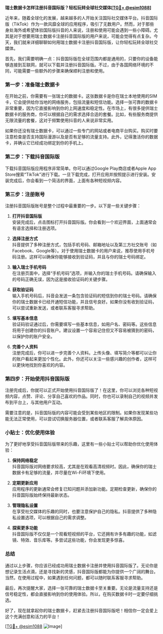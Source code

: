 **瑞士数据卡怎样注册抖音国际版？轻松玩转全球社交媒体[[TG💪+ @esim1088](https://t.me/s/esim1088)]**

近年来，随着全球化的发展，越来越多的人开始关注国际社交媒体平台。抖音国际版（TikTok）作为一款风靡全球的应用程序，吸引了无数用户。然而，对于那些身处海外或希望体验国际版抖音的人来说，注册和使用可能会遇到一些小障碍。尤其是对于想要用瑞士数据卡注册抖音国际版的用户来说，可能会觉得有点复杂。今天，我们就来详细聊聊如何用瑞士数据卡注册抖音国际版，让你轻松玩转全球社交媒体。

首先，我们需要明确一点：抖音国际版在全球范围内都是通用的，只要你的设备能够连接到互联网，就可以下载并注册抖音国际版。不过，由于各国网络环境的不同，可能需要一些额外的步骤来确保顺利注册和使用。

### 第一步：准备瑞士数据卡

在开始之前，你需要有一张瑞士的数据卡。这张数据卡是你在瑞士本地使用的SIM卡，它会提供给你当地的网络服务，包括流量和短信功能。选择一张可靠的数据卡非常重要，因为它直接影响到你的上网速度和稳定性。在市场上，有很多提供瑞士数据卡的服务商，你可以根据自己的需求选择合适的套餐。比如，有些服务商提供无限流量的套餐，这对于频繁使用抖音的人来说非常实用。

如果你还没有瑞士数据卡，可以通过一些专门的网站或者电商平台购买。购买时要注意检查是否支持国际漫游以及是否有足够的流量支持。此外，记得激活你的数据卡，并确认它已经成功绑定到你的手机上。

### 第二步：下载抖音国际版

下载抖音国际版应用程序非常简单。你可以通过Google Play商店或者Apple App Store搜索“TikTok”进行下载。一旦下载完成，打开应用并按照提示进行安装。安装完成后，你会看到一个简洁的界面，上面有各种短视频内容。

### 第三步：注册账号

注册抖音国际版账号是整个过程中最重要的一步。以下是一些关键步骤：

1. **打开抖音国际版**  
   安装完成后，点击图标打开抖音国际版。你会看到一个欢迎界面，上面通常会有语言选择和注册选项。

2. **选择注册方式**  
   抖音提供了多种注册方式，包括手机号码、邮箱地址以及第三方社交账号（如Facebook、Google等）。对于使用瑞士数据卡的用户来说，推荐使用手机号码注册。这样可以确保你能够接收到验证码，并且与你的瑞士号码绑定。

3. **输入瑞士手机号码**  
   在注册页面中，选择“手机号码”选项，并输入你的瑞士手机号码。请确保输入的号码正确无误，因为这是接收验证码的关键步骤。

4. **获取验证码**  
   输入手机号码后，抖音会发送一条包含验证码的短信到你的瑞士号码。请确保你的瑞士数据卡已经开通短信功能，并且信号良好。如果你没有收到验证码，可以尝试重新发送，或者联系客服寻求帮助。

5. **填写基本信息**  
   验证码验证通过后，你需要填写一些基本信息，如用户名、密码等。这些信息将用于创建你的抖音账户。建议设置一个容易记住但又不容易被猜到的密码，以保护你的账户安全。

6. **完善个人资料**  
   注册完成后，你可以进一步完善个人资料。上传头像、填写简介等都可以让你的账户看起来更加个性化。此外，你还可以关注一些感兴趣的创作者，这样可以更快地找到你喜欢的内容。

### 第四步：开始使用抖音国际版

注册完成后，你就可以正式开始使用抖音国际版了！在这里，你可以浏览各种短视频内容，点赞、评论、分享自己喜欢的作品。同时，你也可以录制自己的视频并发布到平台上，与其他用户互动。

需要注意的是，抖音国际版的内容可能会受到某些地区的限制。如果你发现某些功能无法正常使用，可以尝试切换服务器位置，或者联系客服了解具体原因。

### 小贴士：优化使用体验

为了更好地享受抖音国际版带来的乐趣，这里有一些小贴士可以帮助你优化使用体验：

1. **保持网络稳定**  
   抖音国际版对网络要求较高，尤其是在观看高清视频时。因此，确保你的瑞士数据卡有足够的流量，并尽量在Wi-Fi环境下使用。

2. **定期更新应用**  
   应用程序的更新通常会修复已知问题并添加新功能。定期检查更新，确保你的抖音国际版始终保持最新状态。

3. **管理隐私设置**  
   在享受社交媒体的乐趣的同时，也要注意保护自己的隐私。抖音提供了多种隐私设置选项，可以根据自己的需求调整。

4. **探索更多功能**  
   抖音国际版不仅仅是一个观看短视频的平台，它还拥有许多有趣的功能，如滤镜、特效、音乐库等。多尝试这些功能，你会发现更多惊喜。

### 总结

通过以上步骤，你应该已经成功用瑞士数据卡注册并使用抖音国际版了。无论你是想记录生活点滴，还是寻找新的灵感，抖音国际版都能为你提供一个广阔的舞台。当然，在使用过程中，如果遇到任何问题，都可以随时联系客服寻求帮助。

最后，再次提醒大家，选择一张可靠的瑞士数据卡至关重要。无论是流量支持还是信号稳定性，都会直接影响到你的使用体验。所以，在购买数据卡时一定要仔细挑选。

好了，现在就拿起你的瑞士数据卡，赶紧去注册抖音国际版吧！相信你一定会爱上这个充满创意和活力的平台！

[[TG💪+ @esim1088](https://t.me/s/esim1088) ![Image](https://i.postimg.cc/4NQfJmqS/Snipaste-2025-05-13-00-14-12.png)]